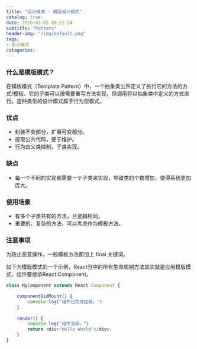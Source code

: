 ```yaml
---
title: "设计模式 - 模版设计模式"
catalog: true
date: 2020-02-05 08:51:24
subtitle: "Pattern"
header-img: "/img/default.png"
tags:
- 设计模式
catagories:
---
```


### 什么是模版模式？
在模板模式（Template Pattern）中，一个抽象类公开定义了执行它的方法的方式/模板。它的子类可以按需要重写方法实现，但调用将以抽象类中定义的方式进行。这种类型的设计模式属于行为型模式。

### 优点
+ 封装不变部分，扩展可变部分。
+ 提取公共代码，便于维护。
+ 行为由父类控制，子类实现。

### 缺点
+ 每一个不同的实现都需要一个子类来实现，导致类的个数增加，使得系统更加庞大。

### 使用场景
+ 有多个子类共有的方法，且逻辑相同。
+ 重要的、复杂的方法，可以考虑作为模板方法。

### 注意事项
为防止恶意操作，一般模板方法都加上 final 关键词。

如下为模版模式的一个示例，React当中的所有生命周期方法其实就是应用模版模式，组件要继承React.Component。

```javascript
class MyComponent extends React.Component {

    componentDidMount() {
        console.log("组件已完成挂载。")
    }
    
    render() {
        console.log("组件渲染。")
        return <div>"Hello World"</div>;
    }
}
```
